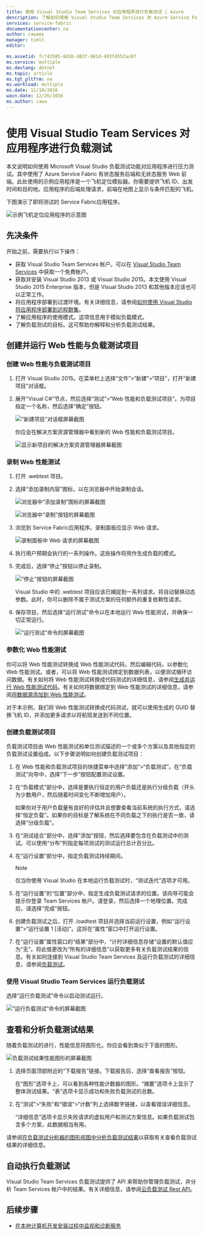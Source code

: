 ```yaml
---
title: 使用 Visual Studio Team Services 对应用程序进行负载测试 | Azure
description: 了解如何使用 Visual Studio Team Services 对 Azure Service Fabric 应用程序进行压力测试。
services: service-fabric
documentationcenter: na
author: cawams
manager: timlt
editor: 

ms.assetid: fc743585-0d1b-483f-981d-493f4552ac07
ms.service: multiple
ms.devlang: dotnet
ms.topic: article
ms.tgt_pltfrm: na
ms.workload: multiple
ms.date: 11/18/2016
wacn.date: 12/26/2016
ms.author: cawa
---
```


# 使用 Visual Studio Team Services 对应用程序进行负载测试
本文说明如何使用 Microsoft Visual Studio 负载测试功能对应用程序进行压力测试。其中使用了 Azure Service Fabric 有状态服务后端和无状态服务 Web 前端。此处使用的示例应用程序是一个飞机定位模拟器。你需要提供飞机 ID、出发时间和目的地。应用程序的后端处理请求，前端在地图上显示与条件匹配的飞机。

下图演示了即将测试的 Service Fabric应用程序。

![示例飞机定位应用程序的示意图][0]

## 先决条件
开始之前，需要执行以下操作：

- 获取 Visual Studio Team Services 帐户。可以在 [Visual Studio Team Services](https://www.visualstudio.com) 中获取一个免费帐户。
- 获取并安装 Visual Studio 2013 或 Visual Studio 2015。本文使用 Visual Studio 2015 Enterprise 版本，但是 Visual Studio 2013 和其他版本应该也可以正常工作。
- 将应用程序部署到过渡环境。有关详细信息，请参阅[如何使用 Visual Studio 将应用程序部署到远程群集](./service-fabric-publish-app-remote-cluster.md)。
- 了解应用程序的使用模式。这项信息用于模拟负载模式。
- 了解负载测试的目标。这可帮助你解释和分析负载测试结果。

## 创建并运行 Web 性能与负载测试项目

### 创建 Web 性能与负载测试项目

1. 打开 Visual Studio 2015。在菜单栏上选择“文件”>“新建”>“项目”，打开“新建项目”对话框。

2. 展开“Visual C#”节点，然后选择“测试”>“Web 性能和负载测试项目”。为项目指定一个名称，然后选择“确定”按钮。

    ![“新建项目”对话框屏幕截图][1]

    你应会在解决方案资源管理器中看到新的 Web 性能和负载测试项目。

    ![显示新项目的解决方案资源管理器屏幕截图][2]

### 录制 Web 性能测试

1. 打开 .webtest 项目。

2. 选择“添加录制内容”图标，以在浏览器中开始录制会话。

    ![浏览器中“添加录制”图标的屏幕截图][3]

    ![浏览器中“录制”按钮的屏幕截图][4]

3. 浏览到 Service Fabric应用程序。录制面板应显示 Web 请求。

    ![录制面板中 Web 请求的屏幕截图][5]

4. 执行用户预期会执行的一系列操作。这些操作将用作生成负载的模式。

5. 完成后，选择“停止”按钮以停止录制。

    ![“停止”按钮的屏幕截图][6]

    Visual Studio 中的 .webtest 项目应该已捕捉到一系列请求。将自动替换动态参数。此时，你可以删除不属于测试方案的任何额外的重复依赖性请求。

6. 保存项目，然后选择“运行测试”命令以在本地运行 Web 性能测试，并确保一切正常运行。

    ![“运行测试”命令的屏幕截图][7]

### 参数化 Web 性能测试

你可以将 Web 性能测试转换成 Web 性能测试代码，然后编辑代码，以参数化 Web 性能测试。或者，可以将 Web 性能测试绑定到数据列表，以便测试循环访问数据。有关如何将 Web 性能测试转换成代码测试的详细信息，请参阅[生成并运行 Web 性能测试代码](https://msdn.microsoft.com/zh-cn/library/ms182552.aspx)。有关如何将数据绑定到 Web 性能测试的详细信息，请参阅[将数据源添加到 Web 性能测试](https://msdn.microsoft.com/zh-cn/library/ms243142.aspx)。

对于本示例，我们将 Web 性能测试转换成代码测试，就可以使用生成的 GUID 替换飞机 ID，并添加更多请求以将航班发送到不同位置。

### 创建负载测试项目

负载测试项目由 Web 性能测试和单位测试描述的一个或多个方案以及其他指定的负载测试设置组成。以下步骤说明如何创建负载测试项目：

1. 在 Web 性能和负载测试项目的快捷菜单中选择“添加”>“负载测试”。在“负载测试”向导中，选择“下一步”按钮配置测试设置。

2. 在“负载模式”部分中，选择是要执行恒定的用户负载还是执行分级负载（开头为少数用户，然后随着时间变化不断增加用户）。

    如果你对于用户负载量有良好的评估并且想要查看当前系统的执行方式，请选择“恒定负载”。如果你的目标是了解系统在不同负载之下的执行是否一致，请选择“分级负载”。

3. 在“测试组合”部分中，选择“添加”按钮，然后选择要包含在负载测试中的测试。可以使用“分布”列指定每项测试的测试运行总计百分比。

4. 在“运行设置”部分中，指定负载测试持续期间。

    >[!NOTE]
    > 仅当你使用 Visual Studio 在本地运行负载测试时，“测试迭代”选项才可用。

5. 在“运行设置”的“位置”部分中，指定生成负载测试请求的位置。该向导可能会提示你登录 Team Services 帐户。请登录，然后选择一个地理位置。完成后，请选择“完成”按钮。

6. 创建负载测试之后，打开 .loadtest 项目并选择当前运行设置，例如“运行设置”>“运行设置 1 [活动]”。这将在“属性”窗口中打开运行设置。

7. 在“运行设置”属性窗口的“结果”部分中，“计时详细信息存储”设置的默认值应为“无”。将此值更改为“所有的详细信息”以获取更多有关负载测试结果的信息。有关如何连接到 Visual Studio Team Services 及运行负载测试的详细信息，请参阅[负载测试](https://www.visualstudio.com/load-testing.aspx)。

### 使用 Visual Studio Team Services 运行负载测试

选择“运行负载测试”命令以启动测试运行。

![“运行负载测试”命令的屏幕截图][8]

## 查看和分析负载测试结果

随着负载测试的进行，性能信息将图形化。你应会看到类似于下面的图形。

![负载测试结果性能图形的屏幕截图][9]

1. 选择页面顶部附近的“下载报告”链接。下载报告后，选择“查看报告”按钮。

    在“图形”选项卡上，可以看到各种性能计数器的图形。“摘要”选项卡上显示了整体测试结果。“表”选项卡显示成功和失败负载测试的总数。

2. 在“测试”>“失败”和“错误”>“计数”列上选择数字链接，以查看错误详细信息。

    “详细信息”选项卡显示失败请求的虚拟用户和测试方案信息。如果负载测试包含多个方案，此数据相当有用。

请参阅[在负载测试分析器的图形视图中分析负载测试结果](https://www.visualstudio.com/load-testing.aspx)以获取有关查看负载测试结果的详细信息。

## 自动执行负载测试

Visual Studio Team Services 负载测试提供了 API 来帮助你管理负载测试，并分析 Team Services 帐户中的结果。有关详细信息，请参阅[云负载测试 Rest API](http://blogs.msdn.com/b/visualstudioalm/archive/2014/11/03/cloud-load-testing-rest-apis-are-here.aspx)。

## 后续步骤
- [在本地计算机开发安装过程中监视和诊断服务](./service-fabric-diagnostics-how-to-monitor-and-diagnose-services-locally.md)

[0]: ./media/service-fabric-vso-load-test/OverviewDiagram.png
[1]: ./media/service-fabric-vso-load-test/NewProjectDialog.png
[2]: ./media/service-fabric-vso-load-test/Project.png
[3]: ./media/service-fabric-vso-load-test/AddRecording.png
[4]: ./media/service-fabric-vso-load-test/AddRecording2.png
[5]: ./media/service-fabric-vso-load-test/ActionSequence.png
[6]: ./media/service-fabric-vso-load-test/StopRecording.png
[7]: ./media/service-fabric-vso-load-test/RunTest.png
[8]: ./media/service-fabric-vso-load-test/RunTest2.png
[9]: ./media/service-fabric-vso-load-test/Graph.png

<!---HONumber=Mooncake_1219_2016-->